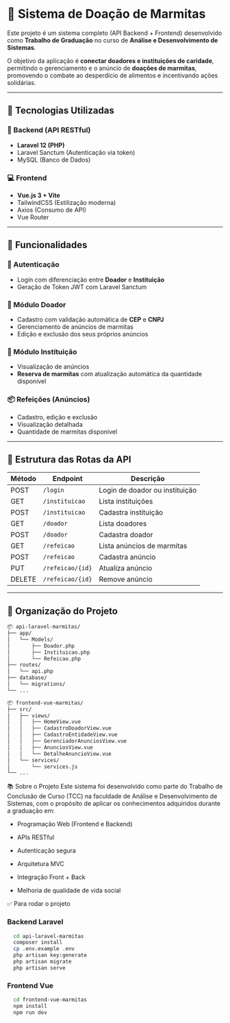 # 🍱 Sistema de Doação de Marmitas

Este projeto é um sistema completo (API Backend + Frontend) desenvolvido como **Trabalho de Graduação** no curso de **Análise e Desenvolvimento de Sistemas**.

O objetivo da aplicação é **conectar doadores e instituições de caridade**, permitindo o gerenciamento e o anúncio de **doações de marmitas**, promovendo o combate ao desperdício de alimentos e incentivando ações solidárias.

---

## 🚀 Tecnologias Utilizadas

### 🔧 Backend (API RESTful)
- **Laravel 12 (PHP)**
- Laravel Sanctum (Autenticação via token)
- MySQL (Banco de Dados)

### 💻 Frontend
- **Vue.js 3 + Vite**
- TailwindCSS (Estilização moderna)
- Axios (Consumo de API)
- Vue Router

---

## 📱 Funcionalidades

### 🔐 Autenticação
- Login com diferenciação entre **Doador** e **Instituição**
- Geração de Token JWT com Laravel Sanctum

### 👤 Módulo Doador
- Cadastro com validação automática de **CEP** e **CNPJ**
- Gerenciamento de anúncios de marmitas
- Edição e exclusão dos seus próprios anúncios

### 🏥 Módulo Instituição
- Visualização de anúncios
- **Reserva de marmitas** com atualização automática da quantidade disponível

### 📦 Refeições (Anúncios)
- Cadastro, edição e exclusão
- Visualização detalhada
- Quantidade de marmitas disponível

---

## 🔗 Estrutura das Rotas da API

| Método | Endpoint           | Descrição                       |
|--------|--------------------|---------------------------------|
| POST   | `/login`           | Login de doador ou instituição |
| GET    | `/instituicao`     | Lista instituições             |
| POST   | `/instituicao`     | Cadastra instituição           |
| GET    | `/doador`          | Lista doadores                 |
| POST   | `/doador`          | Cadastra doador                |
| GET    | `/refeicao`        | Lista anúncios de marmitas     |
| POST   | `/refeicao`        | Cadastra anúncio               |
| PUT    | `/refeicao/{id}`   | Atualiza anúncio               |
| DELETE | `/refeicao/{id}`   | Remove anúncio                 |

---

## 📁 Organização do Projeto

```bash
📦 api-laravel-marmitas/
├── app/
│   └── Models/
│       ├── Doador.php
│       ├── Instituicao.php
│       └── Refeicao.php
├── routes/
│   └── api.php
├── database/
│   └── migrations/
└── ...

📦 frontend-vue-marmitas/
├── src/
│   ├── views/
│   │   ├── HomeView.vue
│   │   ├── CadastroDoadorView.vue
│   │   ├── CadastroEntidadeView.vue
│   │   ├── GerenciadorAnunciosView.vue
│   │   ├── AnunciosView.vue
│   │   └── DetalheAnuncioView.vue
│   └── services/
│       └── services.js
└── ...
```

📚 Sobre o Projeto
Este sistema foi desenvolvido como parte do Trabalho de Conclusão de Curso (TCC) na faculdade de Análise e Desenvolvimento de Sistemas, com o propósito de aplicar os conhecimentos adquiridos durante a graduação em:

- Programação Web (Frontend e Backend)

- APIs RESTful

- Autenticação segura

- Arquitetura MVC

- Integração Front + Back

- Melhoria de qualidade de vida social


✅ Para rodar o projeto
### Backend Laravel
```bash
  cd api-laravel-marmitas
  composer install
  cp .env.example .env
  php artisan key:generate
  php artisan migrate
  php artisan serve
```
### Frontend Vue
```bash
  cd frontend-vue-marmitas
  npm install
  npm run dev
```
